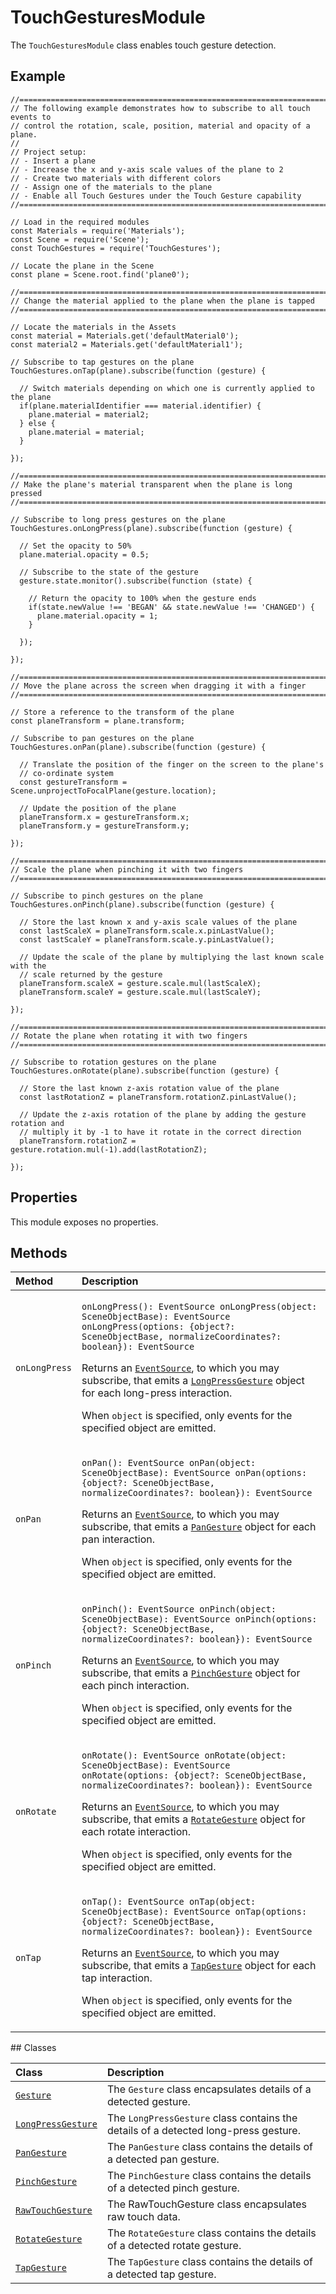 # TouchGesturesModule

The `TouchGesturesModule` class enables touch gesture detection.

## Example

```text
//==============================================================================
// The following example demonstrates how to subscribe to all touch events to
// control the rotation, scale, position, material and opacity of a plane.
//
// Project setup:
// - Insert a plane
// - Increase the x and y-axis scale values of the plane to 2
// - Create two materials with different colors
// - Assign one of the materials to the plane
// - Enable all Touch Gestures under the Touch Gesture capability
//==============================================================================

// Load in the required modules
const Materials = require('Materials');
const Scene = require('Scene');
const TouchGestures = require('TouchGestures');

// Locate the plane in the Scene
const plane = Scene.root.find('plane0');

//==============================================================================
// Change the material applied to the plane when the plane is tapped
//==============================================================================

// Locate the materials in the Assets
const material = Materials.get('defaultMaterial0');
const material2 = Materials.get('defaultMaterial1');

// Subscribe to tap gestures on the plane
TouchGestures.onTap(plane).subscribe(function (gesture) {

  // Switch materials depending on which one is currently applied to the plane
  if(plane.materialIdentifier === material.identifier) {
    plane.material = material2;
  } else {
    plane.material = material;
  }

});

//==============================================================================
// Make the plane's material transparent when the plane is long pressed
//==============================================================================

// Subscribe to long press gestures on the plane
TouchGestures.onLongPress(plane).subscribe(function (gesture) {

  // Set the opacity to 50%
  plane.material.opacity = 0.5;

  // Subscribe to the state of the gesture
  gesture.state.monitor().subscribe(function (state) {

    // Return the opacity to 100% when the gesture ends
    if(state.newValue !== 'BEGAN' && state.newValue !== 'CHANGED') {
      plane.material.opacity = 1;
    }

  });

});

//==============================================================================
// Move the plane across the screen when dragging it with a finger
//==============================================================================

// Store a reference to the transform of the plane
const planeTransform = plane.transform;

// Subscribe to pan gestures on the plane
TouchGestures.onPan(plane).subscribe(function (gesture) {

  // Translate the position of the finger on the screen to the plane's
  // co-ordinate system
  const gestureTransform = Scene.unprojectToFocalPlane(gesture.location);

  // Update the position of the plane
  planeTransform.x = gestureTransform.x;
  planeTransform.y = gestureTransform.y;

});

//==============================================================================
// Scale the plane when pinching it with two fingers
//==============================================================================

// Subscribe to pinch gestures on the plane
TouchGestures.onPinch(plane).subscribe(function (gesture) {

  // Store the last known x and y-axis scale values of the plane
  const lastScaleX = planeTransform.scale.x.pinLastValue();
  const lastScaleY = planeTransform.scale.y.pinLastValue();

  // Update the scale of the plane by multiplying the last known scale with the
  // scale returned by the gesture
  planeTransform.scaleX = gesture.scale.mul(lastScaleX);
  planeTransform.scaleY = gesture.scale.mul(lastScaleY);

});

//==============================================================================
// Rotate the plane when rotating it with two fingers
//==============================================================================

// Subscribe to rotation gestures on the plane
TouchGestures.onRotate(plane).subscribe(function (gesture) {

  // Store the last known z-axis rotation value of the plane
  const lastRotationZ = planeTransform.rotationZ.pinLastValue();

  // Update the z-axis rotation of the plane by adding the gesture rotation and
  // multiply it by -1 to have it rotate in the correct direction
  planeTransform.rotationZ = gesture.rotation.mul(-1).add(lastRotationZ);

});
```

## Properties

This module exposes no properties.

## Methods

<table>
  <thead>
    <tr>
      <th style="text-align:left">Method</th>
      <th style="text-align:left">Description</th>
    </tr>
  </thead>
  <tbody>
    <tr>
      <td style="text-align:left"><code>onLongPress</code>
      </td>
      <td style="text-align:left">
        <p><code>onLongPress(): EventSource onLongPress(object: SceneObjectBase): EventSource onLongPress(options: {object?: SceneObjectBase, normalizeCoordinates?: boolean}): EventSource</code>
        </p>
        <p>Returns an <a href="https://sparkar.facebook.com/docs/camera-effects/reference/reactive_module/eventsource_class"><code>EventSource</code></a>,
          to which you may subscribe, that emits a <a href="https://sparkar.facebook.com/docs/camera-effects/reference/touchgestures_module/longpressgesture_class"><code>LongPressGesture</code></a> object
          for each long-press interaction.</p>
        <p>When <code>object</code> is specified, only events for the specified object
          are emitted.</p>
      </td>
    </tr>
    <tr>
      <td style="text-align:left"><code>onPan</code>
      </td>
      <td style="text-align:left">
        <p><code>onPan(): EventSource onPan(object: SceneObjectBase): EventSource onPan(options: {object?: SceneObjectBase, normalizeCoordinates?: boolean}): EventSource</code>
        </p>
        <p>Returns an <a href="https://sparkar.facebook.com/docs/camera-effects/reference/reactive_module/eventsource_class"><code>EventSource</code></a>,
          to which you may subscribe, that emits a <a href="https://sparkar.facebook.com/docs/camera-effects/reference/touchgestures_module/pangesture_class"><code>PanGesture</code></a> object
          for each pan interaction.</p>
        <p>When <code>object</code> is specified, only events for the specified object
          are emitted.</p>
      </td>
    </tr>
    <tr>
      <td style="text-align:left"><code>onPinch</code>
      </td>
      <td style="text-align:left">
        <p><code>onPinch(): EventSource onPinch(object: SceneObjectBase): EventSource onPinch(options: {object?: SceneObjectBase, normalizeCoordinates?: boolean}): EventSource</code>
        </p>
        <p>Returns an <a href="https://sparkar.facebook.com/docs/camera-effects/reference/reactive_module/eventsource_class"><code>EventSource</code></a>,
          to which you may subscribe, that emits a <a href="https://sparkar.facebook.com/docs/camera-effects/reference/touchgestures_module/pinchgesture_class"><code>PinchGesture</code></a> object
          for each pinch interaction.</p>
        <p>When <code>object</code> is specified, only events for the specified object
          are emitted.</p>
      </td>
    </tr>
    <tr>
      <td style="text-align:left"><code>onRotate</code>
      </td>
      <td style="text-align:left">
        <p><code>onRotate(): EventSource onRotate(object: SceneObjectBase): EventSource onRotate(options: {object?: SceneObjectBase, normalizeCoordinates?: boolean}): EventSource</code>
        </p>
        <p>Returns an <a href="https://sparkar.facebook.com/docs/camera-effects/reference/reactive_module/eventsource_class"><code>EventSource</code></a>,
          to which you may subscribe, that emits a <a href="https://sparkar.facebook.com/docs/camera-effects/reference/touchgestures_module/rotategesture_class"><code>RotateGesture</code></a> object
          for each rotate interaction.</p>
        <p>When <code>object</code> is specified, only events for the specified object
          are emitted.</p>
      </td>
    </tr>
    <tr>
      <td style="text-align:left"><code>onTap</code>
      </td>
      <td style="text-align:left">
        <p><code>onTap(): EventSource onTap(object: SceneObjectBase): EventSource onTap(options: {object?: SceneObjectBase, normalizeCoordinates?: boolean}): EventSource</code>
        </p>
        <p>Returns an <a href="https://sparkar.facebook.com/docs/camera-effects/reference/reactive_module/eventsource_class"><code>EventSource</code></a>,
          to which you may subscribe, that emits a <a href="https://sparkar.facebook.com/docs/camera-effects/reference/touchgestures_module/tapgesture_class"><code>TapGesture</code></a> object
          for each tap interaction.</p>
        <p>When <code>object</code> is specified, only events for the specified object
          are emitted.</p>
      </td>
    </tr>
  </tbody>
</table>## Classes

| Class | Description |
| :--- | :--- |
| [`Gesture`](https://sparkar.facebook.com/docs/ar-studio/reference/classes/touchgesturesmodule.gesture) | The `Gesture` class encapsulates details of a detected gesture. |
| [`LongPressGesture`](https://sparkar.facebook.com/docs/ar-studio/reference/classes/touchgesturesmodule.longpressgesture) | The `LongPressGesture` class contains the details of a detected long-press gesture. |
| [`PanGesture`](https://sparkar.facebook.com/docs/ar-studio/reference/classes/touchgesturesmodule.pangesture) | The `PanGesture` class contains the details of a detected pan gesture. |
| [`PinchGesture`](https://sparkar.facebook.com/docs/ar-studio/reference/classes/touchgesturesmodule.pinchgesture) | The `PinchGesture` class contains the details of a detected pinch gesture. |
| [`RawTouchGesture`](https://sparkar.facebook.com/docs/ar-studio/reference/classes/touchgesturesmodule.rawtouchgesture) | The RawTouchGesture class encapsulates raw touch data. |
| [`RotateGesture`](https://sparkar.facebook.com/docs/ar-studio/reference/classes/touchgesturesmodule.rotategesture) | The `RotateGesture` class contains the details of a detected rotate gesture. |
| [`TapGesture`](https://sparkar.facebook.com/docs/ar-studio/reference/classes/touchgesturesmodule.tapgesture) | The `TapGesture` class contains the details of a detected tap gesture. |

